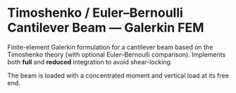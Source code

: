 # Timoshenko / Euler–Bernoulli Cantilever Beam — Galerkin FEM

Finite-element Galerkin formulation for a cantilever beam based on the
Timoshenko theory (with optional Euler–Bernoulli comparison).
Implements both **full** and **reduced** integration to avoid shear-locking.

The beam is loaded with a concentrated moment and vertical load at its free end.
